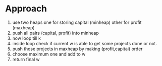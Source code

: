 # Approach
1. use two heaps one for storing capital (minheap) other for profit (maxheap)
2. push all pairs (capital, profit) into minheap
3. now loop till k
4. inside loop check if current w is able to get some projects done or not.
5. push those projects in maxheap by making (profit,capital) order
6. choose maximum one and add to w
7. return final w